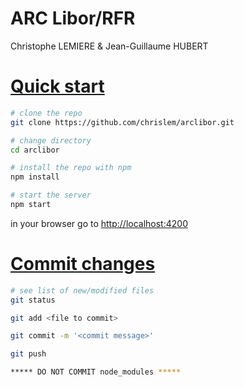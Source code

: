 # ARC Libor/RFR

Christophe LEMIERE &
Jean-Guillaume HUBERT

# [Quick start](#quick-start)

```bash
# clone the repo
git clone https://github.com/chrislem/arclibor.git

# change directory
cd arclibor

# install the repo with npm
npm install

# start the server
npm start

```
in your browser go to [http://localhost:4200](http://localhost:4200) 


# [Commit changes](#commit-changes)

```bash
# see list of new/modified files
git status 

git add <file to commit>

git commit -m '<commit message>'

git push

***** DO NOT COMMIT node_modules *****
```

